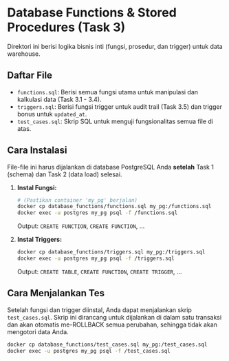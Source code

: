 # Database Functions & Stored Procedures (Task 3)

Direktori ini berisi logika bisnis inti (fungsi, prosedur, dan trigger) untuk data warehouse.

## Daftar File

* `functions.sql`: Berisi semua fungsi utama untuk manipulasi dan kalkulasi data (Task 3.1 - 3.4).
* `triggers.sql`: Berisi fungsi trigger untuk audit trail (Task 3.5) dan trigger bonus untuk `updated_at`.
* `test_cases.sql`: Skrip SQL untuk menguji fungsionalitas semua file di atas.

## Cara Instalasi

File-file ini harus dijalankan di database PostgreSQL Anda **setelah** Task 1 (schema) dan Task 2 (data load) selesai.

1.  **Instal Fungsi:**
    ```bash
    # (Pastikan container 'my_pg' berjalan)
    docker cp database_functions/functions.sql my_pg:/functions.sql
    docker exec -u postgres my_pg psql -f /functions.sql
    ```
    Output: `CREATE FUNCTION`, `CREATE FUNCTION`, ...

2.  **Instal Triggers:**
    ```bash
    docker cp database_functions/triggers.sql my_pg:/triggers.sql
    docker exec -u postgres my_pg psql -f /triggers.sql
    ```
    Output: `CREATE TABLE`, `CREATE FUNCTION`, `CREATE TRIGGER`, ...

## Cara Menjalankan Tes

Setelah fungsi dan trigger diinstal, Anda dapat menjalankan skrip `test_cases.sql`. Skrip ini dirancang untuk dijalankan di dalam satu transaksi dan akan otomatis me-ROLLBACK semua perubahan, sehingga tidak akan mengotori data Anda.

```bash
docker cp database_functions/test_cases.sql my_pg:/test_cases.sql
docker exec -u postgres my_pg psql -f /test_cases.sql